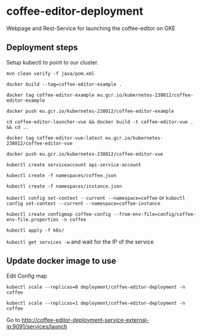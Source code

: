 # coffee-editor-deployment
Webpage and Rest-Service for launching the coffee-editor on GKE

## Deployment steps

Setup kubectl to point to our cluster.

`mvn clean verify -f java/pom.xml`

`docker build --tag=coffee-editor-example .`

`docker tag coffee-editor-example eu.gcr.io/kubernetes-238012/coffee-editor-example`

`docker push eu.gcr.io/kubernetes-238012/coffee-editor-example`

`cd coffee-editor-launcher-vue && docker build -t coffee-editor-vue . && cd ..`

`docker tag coffee-editor-vue:latest eu.gcr.io/kubernetes-238012/coffee-editor-vue`

`docker push eu.gcr.io/kubernetes-238012/coffee-editor-vue`

`kubectl create serviceaccount api-service-account`

`kubectl create -f namespaces/coffee.json`

`kubectl create -f namespaces/instance.json`

`kubectl config set-context --current --namespace=coffee` or `kubectl config set-context --current --namespace=coffee-instance`

`kubectl create configmap coffee-config --from-env-file=config/coffee-env-file.properties -n coffee`

`kubectl apply -f k8s/`

`kubectl get services -w` and wait for the IP of the service


## Update docker image to use

Edit Config map

`kubectl scale --replicas=0 deployment/coffee-editor-deployment -n coffee`

`kubectl scale --replicas=1 deployment/coffee-editor-deployment -n coffee`

Go to [http://coffee-editor-deployment-service-external-ip:9091/services/launch](URL)